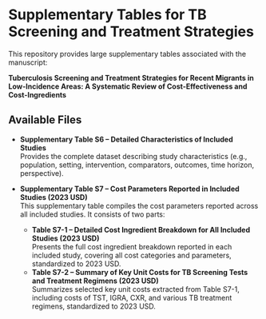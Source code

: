 # Supplementary Tables for TB Screening and Treatment Strategies  

This repository provides large supplementary tables associated with the manuscript:  

**Tuberculosis Screening and Treatment Strategies for Recent Migrants in Low-Incidence Areas: A Systematic Review of Cost-Effectiveness and Cost-Ingredients**  

## Available Files  

- **Supplementary Table S6 – Detailed Characteristics of Included Studies**  
  Provides the complete dataset describing study characteristics (e.g., population, setting, intervention, comparators, outcomes, time horizon, perspective).  

- **Supplementary Table S7 – Cost Parameters Reported in Included Studies (2023 USD)**  
  This supplementary table compiles the cost parameters reported across all included studies. It consists of two parts:  
  - **Table S7-1 – Detailed Cost Ingredient Breakdown for All Included Studies (2023 USD)**  
    Presents the full cost ingredient breakdown reported in each included study, covering all cost categories and parameters, standardized to 2023 USD.  
  - **Table S7-2 – Summary of Key Unit Costs for TB Screening Tests and Treatment Regimens (2023 USD)**  
    Summarizes selected key unit costs extracted from Table S7-1, including costs of TST, IGRA, CXR, and various TB treatment regimens, standardized to 2023 USD.   
